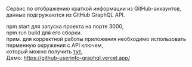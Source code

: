 Сервис по отображению краткой информации из GitHub-аккаунтов, данные подгружаются из GitHub GraphQL API.  

npm start для запуска проекта на порте 3000,  
npm run build для его сборки.  
прим. для корректной работы приложения необходимо использовать перменную окружения с API ключем,   
который можно получить [тут.](https://github.com/settings/tokens)  
Демо: https://github-userinfo-graphql.vercel.app/
